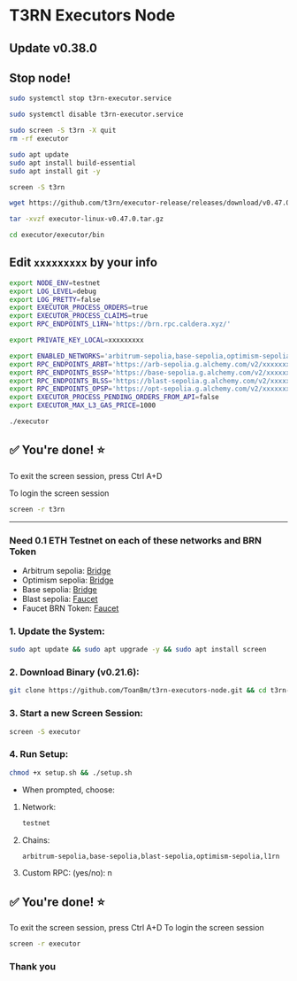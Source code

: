 # T3RN Executors Node 
## Update v0.38.0
## Stop node!
```Bash
sudo systemctl stop t3rn-executor.service
```
```Bash
sudo systemctl disable t3rn-executor.service
```
```Bash
sudo screen -S t3rn -X quit
rm -rf executor
```

```Bash
sudo apt update
sudo apt install build-essential
sudo apt install git -y
```
```Bash
screen -S t3rn
```
```Bash
wget https://github.com/t3rn/executor-release/releases/download/v0.47.0/executor-linux-v0.47.0.tar.gz
```
```Bash
tar -xvzf executor-linux-v0.47.0.tar.gz
```
```Bash
cd executor/executor/bin
```
## Edit `xxxxxxxxx` by your info
```Bash
export NODE_ENV=testnet
export LOG_LEVEL=debug
export LOG_PRETTY=false
export EXECUTOR_PROCESS_ORDERS=true
export EXECUTOR_PROCESS_CLAIMS=true
export RPC_ENDPOINTS_L1RN='https://brn.rpc.caldera.xyz/'

export PRIVATE_KEY_LOCAL=xxxxxxxxx

export ENABLED_NETWORKS='arbitrum-sepolia,base-sepolia,optimism-sepolia,l1rn'
export RPC_ENDPOINTS_ARBT='https://arb-sepolia.g.alchemy.com/v2/xxxxxxxxx'
export RPC_ENDPOINTS_BSSP='https://base-sepolia.g.alchemy.com/v2/xxxxxxxxx'
export RPC_ENDPOINTS_BLSS='https://blast-sepolia.g.alchemy.com/v2/xxxxxxxxx'
export RPC_ENDPOINTS_OPSP='https://opt-sepolia.g.alchemy.com/v2/xxxxxxxxx'
export EXECUTOR_PROCESS_PENDING_ORDERS_FROM_API=false
export EXECUTOR_MAX_L3_GAS_PRICE=1000
```
```Bash
./executor
```
## ✅ You're done! ⭐️
To exit the screen session, press Ctrl A+D

To login the screen session
```Bash
screen -r t3rn
```

------------------------------------------------------------------------------------------------------------------------
### Need 0.1 ETH Testnet on each of these networks and BRN Token
- Arbitrum sepolia:
[Bridge](https://bridge.arbitrum.io/?destinationChain=arbitrum-sepolia&sourceChain=sepolia)
- Optimism sepolia:
[Bridge](https://superbridge.app/op-sepolia)
- Base sepolia:
[Bridge](https://superbridge.app/base-sepolia)
- Blast sepolia:
[Faucet](https://blastapi.io/faucets/blastl2-testnet)
- Faucet BRN Token:
[Faucet](https://faucet.brn.t3rn.io/)

### 1. Update the System:
```Bash
sudo apt update && sudo apt upgrade -y && sudo apt install screen
```
### 2. Download Binary (v0.21.6):
```Bash
git clone https://github.com/ToanBm/t3rn-executors-node.git && cd t3rn-executors-node
```
### 3. Start a new Screen Session:
```Bash
screen -S executor
```
### 4. Run Setup:
```Bash
chmod +x setup.sh && ./setup.sh
```
- When prompted, choose:
1. Network:
   ```Bash
   testnet
   ```
3. Chains:
   ```Bash
   arbitrum-sepolia,base-sepolia,blast-sepolia,optimism-sepolia,l1rn
   ```
5. Custom RPC: (yes/no): n
## ✅ You're done! ⭐️
To exit the screen session, press Ctrl A+D
To login the screen session
```Bash
screen -r executor
```
### Thank you




